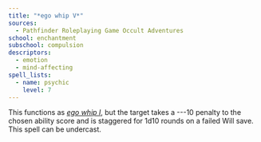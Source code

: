 ```yaml
---
title: "*ego whip V*"
sources:
  - Pathfinder Roleplaying Game Occult Adventures
school: enchantment
subschool: compulsion
descriptors:
  - emotion
  - mind-affecting
spell_lists:
  - name: psychic
    level: 7
---
```


This functions as [*ego whip I*](/spells/ego-whip-i/), but the target takes a ---10 penalty to the chosen ability score and is staggered for 1d10 rounds on a failed Will save. This spell can be undercast.
